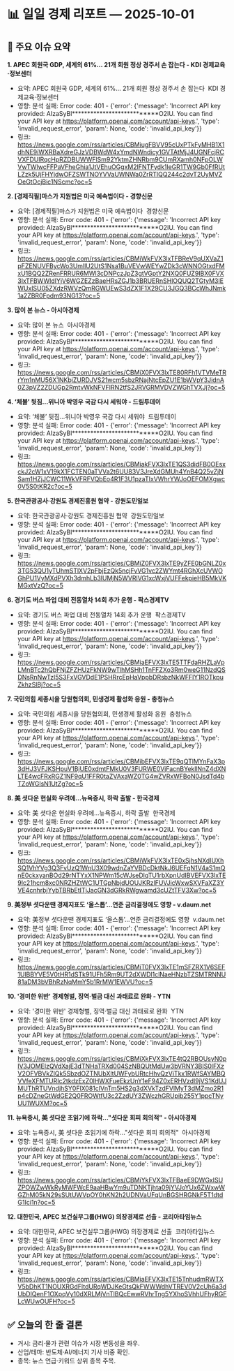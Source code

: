 # 📊 일일 경제 리포트 — 2025-10-01

## 📰 주요 이슈 요약

**1. APEC 회원국 GDP, 세계의 61%… 21개 회원 정상 경주서 손 잡는다 - KDI 경제교육·정보센터**
- 요약: APEC 회원국 GDP, 세계의 61%… 21개 회원 정상 경주서 손 잡는다&nbsp;&nbsp;KDI 경제교육·정보센터
- 영향: 분석 실패: Error code: 401 - {'error': {'message': 'Incorrect API key provided: AIzaSyBl***************************O2IU. You can find your API key at https://platform.openai.com/account/api-keys.', 'type': 'invalid_request_error', 'param': None, 'code': 'invalid_api_key'}}
- 링크: https://news.google.com/rss/articles/CBMiugFBVV95cUxPTkFyMHB1X1dhNE9iWXRBaXdreGJzVDBWdW4xYmdNWndicy1GVTAtMjJ4UGNFcjRCVXFDUlRqcHpRZDBUWWFlSm92YktmZHNRbm9CUmRXamh0NFpOLWVwTWIwcFFPaVFheGhia1JtVEhuOGgxM2lFNTFydk1leGR1TW9Gb0FfRUtLZzk5UjFHYjdwOFZSWTNOYVVaUWNWa0ZrRTlQQ244c2dvT2UyMVZOeGtOcjBic1NScmc?oc=5

**2. [경제직필]마스가 지원법은 미국 예속법이다 - 경향신문**
- 요약: [경제직필]마스가 지원법은 미국 예속법이다&nbsp;&nbsp;경향신문
- 영향: 분석 실패: Error code: 401 - {'error': {'message': 'Incorrect API key provided: AIzaSyBl***************************O2IU. You can find your API key at https://platform.openai.com/account/api-keys.', 'type': 'invalid_request_error', 'param': None, 'code': 'invalid_api_key'}}
- 링크: https://news.google.com/rss/articles/CBMiWkFVX3lxTFBReV9qUXVaZ1pFZENUVFBycWo3UmllU2UtS1Nsa1BuVEVwWEYwZDk3cWNNOGtxdFMxU1BQQ2ZRenFRRUR6MWl3cDNPczJpZ3gtVGptY2NXQ0FUZ9IBX0FVX3lxTFBWWldIYjV6WGZEZzBaeHRsZGJ1b3BRUERnSHlOQUQ2TGtyM3lEWUxlSU05ZXdzRWVzQmRGWUEwS3dZX1F1X29CU3JGQ3BCcWhJNmk1a2ZBR0Fpdm93NG13?oc=5

**3. 많이 본 뉴스 - 아시아경제**
- 요약: 많이 본 뉴스&nbsp;&nbsp;아시아경제
- 영향: 분석 실패: Error code: 401 - {'error': {'message': 'Incorrect API key provided: AIzaSyBl***************************O2IU. You can find your API key at https://platform.openai.com/account/api-keys.', 'type': 'invalid_request_error', 'param': None, 'code': 'invalid_api_key'}}
- 링크: https://news.google.com/rss/articles/CBMiX0FVX3lxTE80RFh1VTVMeTRrYm1nMU56X1NKbjZURDJVS21wcm5sbzRNajNtcEpZU1E1bWVpY3JidnA0Z3pVZ2ZDUGp2RmtvWkNFVFlRN2tfS2JRVGRMVDVZWGhTVXJj?oc=5

**4. ‘체불’ 뒷짐…위니아 박영우 국감 다시 세워야 - 드림투데이**
- 요약: ‘체불’ 뒷짐…위니아 박영우 국감 다시 세워야&nbsp;&nbsp;드림투데이
- 영향: 분석 실패: Error code: 401 - {'error': {'message': 'Incorrect API key provided: AIzaSyBl***************************O2IU. You can find your API key at https://platform.openai.com/account/api-keys.', 'type': 'invalid_request_error', 'param': None, 'code': 'invalid_api_key'}}
- 링크: https://news.google.com/rss/articles/CBMiakFVX3lxTE1QS3didFB0OEsxckJ2cW1xV19kX1FCTEN0aTVVa2t6UU83V3JreXdGMUh4YnB4Q25vZjNSam1HZjJCWC11WkVFRFVQbEo4R1F3U1pzaTIxVWhrYWJoOEFOMXgwc0V5S0tKR2c?oc=5

**5. 한국관광공사·강원도 경제진흥원 협약 - 강원도민일보**
- 요약: 한국관광공사·강원도 경제진흥원 협약&nbsp;&nbsp;강원도민일보
- 영향: 분석 실패: Error code: 401 - {'error': {'message': 'Incorrect API key provided: AIzaSyBl***************************O2IU. You can find your API key at https://platform.openai.com/account/api-keys.', 'type': 'invalid_request_error', 'param': None, 'code': 'invalid_api_key'}}
- 링크: https://news.google.com/rss/articles/CBMiZ0FVX3lxTE9yZFE0bGNLZ0x3TG53QU1yTUhmSTlXV2pFbjEzQk5ncjFvVG1vc2ZWYmt4RGhXcUVWOGhPU1VyMXdPVXh3dmhLb3lUMjN5WVRlVG1xcWxjVUFFekpieHB5MkVKMGxtVzQ?oc=5

**6. 경기도 버스 파업 대비 전동열차 14회 추가 운행 - 팍스경제TV**
- 요약: 경기도 버스 파업 대비 전동열차 14회 추가 운행&nbsp;&nbsp;팍스경제TV
- 영향: 분석 실패: Error code: 401 - {'error': {'message': 'Incorrect API key provided: AIzaSyBl***************************O2IU. You can find your API key at https://platform.openai.com/account/api-keys.', 'type': 'invalid_request_error', 'param': None, 'code': 'invalid_api_key'}}
- 링크: https://news.google.com/rss/articles/CBMiaEFVX3lxTE5TTFdaRHZLaVpLMnBTc2hQbFNjZFZHUzFkNW9wTlhMSHh1TnFFZXo3Rm0weG11NzdQSDNsRnNwTzl5S3FxVGVDdE1PSHRrcEpHaVppbDRsbzNkWFFlY1ROTkpuZkhzSlBj?oc=5

**7. 국민의힘 세종시을 당원협의회, 민생경제 활성화 응원 - 충청뉴스**
- 요약: 국민의힘 세종시을 당원협의회, 민생경제 활성화 응원&nbsp;&nbsp;충청뉴스
- 영향: 분석 실패: Error code: 401 - {'error': {'message': 'Incorrect API key provided: AIzaSyBl***************************O2IU. You can find your API key at https://platform.openai.com/account/api-keys.', 'type': 'invalid_request_error', 'param': None, 'code': 'invalid_api_key'}}
- 링크: https://news.google.com/rss/articles/CBMibEFVX3lxTE9qQTlMYnFaX3p3dHJ3VFJKSHpuV1BjUE0xdmtFMkU0V3FURWE0VjFacnBYekllNnZ4dXNLTE4wcFRxRGZ1NF9qU1FFR0taZVAxaWZ0TG4wZVRxWFBoN0JsdTd4bTZoWGlsN1UtZg?oc=5

**8. 美 셧다운 현실화 우려에…뉴욕증시, 하락 출발 - 한국경제**
- 요약: 美 셧다운 현실화 우려에…뉴욕증시, 하락 출발&nbsp;&nbsp;한국경제
- 영향: 분석 실패: Error code: 401 - {'error': {'message': 'Incorrect API key provided: AIzaSyBl***************************O2IU. You can find your API key at https://platform.openai.com/account/api-keys.', 'type': 'invalid_request_error', 'param': None, 'code': 'invalid_api_key'}}
- 링크: https://news.google.com/rss/articles/CBMiWkFVX3lxTE0xSjhsNXdIUXhSQ1VhYVg3Q3FvUzQ1WnU3X09wdnZaYVBDcDktNkJ6UEFqN1V4aS1mQnE0ckxyanBOd29rNTYxX1NPWm15cWJseDlqTU1rbXpnUdIBVEFVX3lxTE9lc21hcm8xc0NRZHZtWC1UTGpNbjdUOUJKRzlFUVJicWxwSXVFaXZ3YVE4cnhrbjYybTBRbEtITjJacGN3dGRkRWgwamd3cUZtTFV3Xw?oc=5

**9. 美정부 셧다운땐 경제지표도 ‘올스톱’…연준 금리결정에도 영향 - v.daum.net**
- 요약: 美정부 셧다운땐 경제지표도 ‘올스톱’…연준 금리결정에도 영향&nbsp;&nbsp;v.daum.net
- 영향: 분석 실패: Error code: 401 - {'error': {'message': 'Incorrect API key provided: AIzaSyBl***************************O2IU. You can find your API key at https://platform.openai.com/account/api-keys.', 'type': 'invalid_request_error', 'param': None, 'code': 'invalid_api_key'}}
- 링크: https://news.google.com/rss/articles/CBMiT0FVX3lxTE1mSFZRX1V6SEF1UlBBYVE5V0tHR1dSTk91UFh5Rm9UT2dXWDl1clNaeHNzbTZSMTRNNU81aDM3bVBhRzNqMmY5b1RrMW1EWVU?oc=5

**10. '경미한 위반' 경제형벌, 징역·벌금 대신 과태료로 완화 - YTN**
- 요약: '경미한 위반' 경제형벌, 징역·벌금 대신 과태료로 완화&nbsp;&nbsp;YTN
- 영향: 분석 실패: Error code: 401 - {'error': {'message': 'Incorrect API key provided: AIzaSyBl***************************O2IU. You can find your API key at https://platform.openai.com/account/api-keys.', 'type': 'invalid_request_error', 'param': None, 'code': 'invalid_api_key'}}
- 링크: https://news.google.com/rss/articles/CBMiXkFVX3lxTE4tQ2RBOUsyN0plV3JOMEIzQVdXajE3dTNHaTRXd004SzNBQUtMdUw3bVRNY3BIS0lFXzV2OFVBVkZlQk5SbzdOZTNUbXltUWFybURtcHhvQzViTkx1RWfSAYMBQVVfeXFMTURIc2tkdzExZ0lHWXFueEkzUnY1eF94Z0xERHVzdl9jVS1KdUJMUThRTUVndjhSY0FlX081clVnTm5HS2g3dXVkTzdFVlMyT3dMZmo2R1p4cDZneGtWdGE2Q0FROWtfU3c2ZzdUY3ZWczhGRUpib255Y1ppcTNyUU1WUXM?oc=5

**11. 뉴욕증시, 美 셧다운 초읽기에 하락…"셧다운 회피 회의적" - 아시아경제**
- 요약: 뉴욕증시, 美 셧다운 초읽기에 하락…"셧다운 회피 회의적"&nbsp;&nbsp;아시아경제
- 영향: 분석 실패: Error code: 401 - {'error': {'message': 'Incorrect API key provided: AIzaSyBl***************************O2IU. You can find your API key at https://platform.openai.com/account/api-keys.', 'type': 'invalid_request_error', 'param': None, 'code': 'invalid_api_key'}}
- 링크: https://news.google.com/rss/articles/CBMiYkFVX3lxTFBaeE9DWGxISUZPOWZwWkRyMWFWcE9aaHBwYm9uTDNKTjhta09jYVJoYUx6ZWxwWGZhM05kN29sSUtUWVpOY0hKN2h2UDNVaUFqUnBGSHRGNkF5T1dtdG1Ici1n?oc=5

**12. 대한민국, APEC 보건실무그룹(HWG) 의장경제로 선출 - 코리아타임뉴스**
- 요약: 대한민국, APEC 보건실무그룹(HWG) 의장경제로 선출&nbsp;&nbsp;코리아타임뉴스
- 영향: 분석 실패: Error code: 401 - {'error': {'message': 'Incorrect API key provided: AIzaSyBl***************************O2IU. You can find your API key at https://platform.openai.com/account/api-keys.', 'type': 'invalid_request_error', 'param': None, 'code': 'invalid_api_key'}}
- 링크: https://news.google.com/rss/articles/CBMiaEFVX3lxTE15TnhudmRWTXV5bDhKT1NOUXRGdFltdURqWDJKeGtsQkFWWWdhVTREV0V2cUh6a3dUbDlQenF1OXpqVy10dXRLMjVnTlBQcEwwRVhrTng5YXhoSVhhUFhyRGFLcWUwOUFH?oc=5

## ✅ 오늘의 한 줄 결론
- 거시: 금리·물가 관련 이슈가 시장 변동성을 좌우.
- 산업/테마: 반도체·AI/에너지 기사 비중 확인.
- 종목: 뉴스 언급·키워드 상위 종목 주목.
